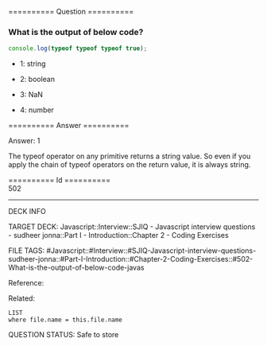 ========== Question ==========  

### What is the output of below code?

```javascript
console.log(typeof typeof typeof true);
```

-   1: string

-   2: boolean

-   3: NaN

-   4: number  

========== Answer ==========  

Answer: 1

The typeof operator on any primitive returns a string value. So even if you apply the chain of typeof operators on the return value, it is always string.

========== Id ==========  
502

---

DECK INFO

TARGET DECK: Javascript::Interview::SJIQ - Javascript interview questions - sudheer jonna::Part I - Introduction::Chapter 2 - Coding Exercises

FILE TAGS: #Javascript::#Interview::#SJIQ-Javascript-interview-questions-sudheer-jonna::#Part-I-Introduction::#Chapter-2-Coding-Exercises::#502-What-is-the-output-of-below-code-javas

Reference:

Related:

```dataview
LIST
where file.name = this.file.name
```

QUESTION STATUS: Safe to store
